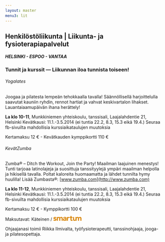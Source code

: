 ```yaml
---
layout: master
menu3: lit
---
```

## Henkilöstöliikunta | Liikunta- ja fysioterapiapalvelut
##### HELSINKI - ESPOO - VANTAA
### Tunnit ja kurssit &mdash; Liikunnan iloa tunnista toiseen!

###### Yogalates

Joogaa ja pilatesta lempeän tehokkaalla tavalla! Säännöllisellä harjoittelulla saavutat kauniin ryhdin, rennot hartiat ja vahvat keskivartalon lihakset. Lauantaiaamupäivän ihana herättely!

**La klo 10-11**, Munkkiniemen yhteis­­­koulu, tanssisali, Laajalahdentie 21, Helsinki
Kevätkausi: 11.1.-3.5.2014 (ei tuntia 22.2, 8.3, 15.3 eikä 19.4.)
Seuraa fb-sivuilta mahdollisia kurssiaikataulujen muutoksia

Kertamaksu 12 € - Kevätkauden kymppikortti 110 €


###### KevätZumba

Zumba® – Ditch the Workout, Join the Party!
Maailman laajuinen menestys! Tunti tarjoaa latinolajeja ja suosittuja tanssityylejä ympäri maailman helpolla ja hikisellä tavalla. Poltat kaloreita huomaamatta ja lähdet tunnilta hymy huulilla! Lisää Zumbasta®: [www.zumba.com](http://www.zumba.com)

**La klo 11-12**, Munkkiniemen yhteis­­­koulu, tanssisali, Laajalahdentie 21, Helsinki
Kevätkausi: 11.1.-3.5.2014 (ei tuntia 22.2, 8.3, 15.3 eikä 19.4.)
Seuraa fb-sivuilta mahdollisia kurssiaikataulujen muutoksia

Kertamaksu 12 € - Kymppikortti 100 €

Maksutavat: Käteinen / ![smartum](images/smartum_logo.png?)

Ohjaajanasi toimii Riikka Ilmivalta, työfysioterapeutti, tanssinohjaaja, jooga- ja pilates­opettaja.
